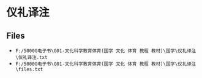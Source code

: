 # 仪礼译注

## Files

- `F:/5000G电子书\G01-文化科学教育体育(国学 文化 体育 教程 教材)\国学\仪礼译注\仪礼译注.txt`
- `F:/5000G电子书\G01-文化科学教育体育(国学 文化 体育 教程 教材)\国学\仪礼译注\files.txt`
